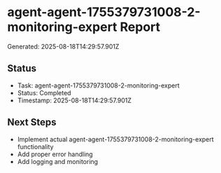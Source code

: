 # agent-agent-1755379731008-2-monitoring-expert Report

Generated: 2025-08-18T14:29:57.901Z

## Status
- Task: agent-agent-1755379731008-2-monitoring-expert
- Status: Completed
- Timestamp: 2025-08-18T14:29:57.901Z

## Next Steps
- Implement actual agent-agent-1755379731008-2-monitoring-expert functionality
- Add proper error handling
- Add logging and monitoring
